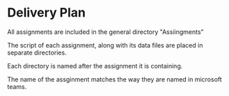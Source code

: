# Delivery Plan

All assignments are included in the general directory "Assiingments"

The script of each assignment, along with its data files are placed in separate directories.

Each directory is named after the assignment it is containing.

The name of the assginment matches the way they are named in microsoft teams.
